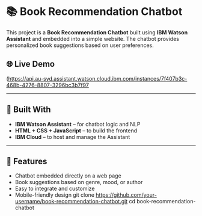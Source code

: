 # 📚 Book Recommendation Chatbot

This project is a **Book Recommendation Chatbot** 
built using **IBM Watson Assistant** and embedded into a simple website. 
The chatbot provides personalized book suggestions based on user preferences.

## 🌐 Live Demo

(https://api.au-syd.assistant.watson.cloud.ibm.com/instances/7f407b3c-468b-4276-8807-3296bc3b7f97


---

## 🧠 Built With

- **IBM Watson Assistant** – for chatbot logic and NLP
- **HTML + CSS + JavaScript** – to build the frontend
- **IBM Cloud** – to host and manage the Assistant

---

## 🚀 Features

- Chatbot embedded directly on a web page
- Book suggestions based on genre, mood, or author
- Easy to integrate and customize
- Mobile-friendly design
git clone https://github.com/your-username/book-recommendation-chatbot.git
cd book-recommendation-chatbot
